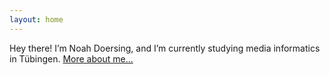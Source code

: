 ```yaml
---
layout: home
---
```

Hey there! I’m Noah Doersing, and I’m currently studying media informatics in Tübingen. [More about me...](about.html)
